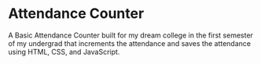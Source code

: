 # Attendance Counter
A Basic Attendance Counter built for my dream college in the first semester of my undergrad that increments the attendance and saves the attendance using HTML, CSS, and JavaScript.
